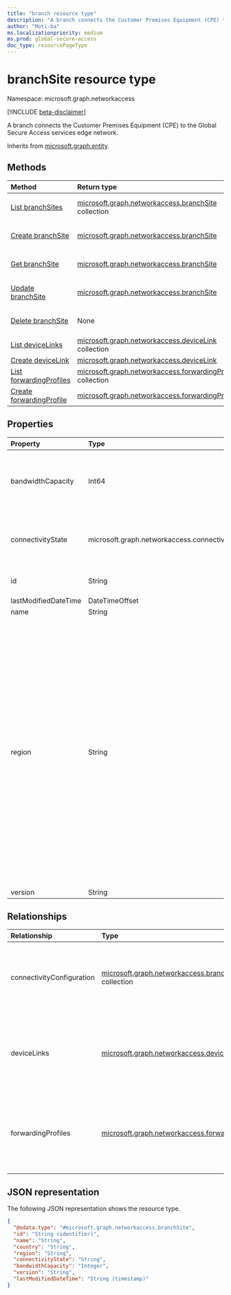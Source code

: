 ```yaml
---
title: "branch resource type"
description: "A branch connects the Customer Premises Equipment (CPE) to the Global Secure Access services edge network."
author: "Moti-ba"
ms.localizationpriority: medium
ms.prod: global-secure-access
doc_type: resourcePageType
---
```


# branchSite resource type

Namespace: microsoft.graph.networkaccess

[!INCLUDE [beta-disclaimer](../../includes/beta-disclaimer.md)]

A branch connects the Customer Premises Equipment (CPE) to the Global Secure Access services edge network.

Inherits from [microsoft.graph.entity](../resources/entity.md).

## Methods
|Method|Return type|Description|
|:---|:---|:---|
|[List branchSites](../api/networkaccess-connectivity-list-branches.md)|[microsoft.graph.networkaccess.branchSite](../resources/networkaccess-branchsite.md) collection|Get a list of the [microsoft.graph.networkaccess.branchSite](../resources/networkaccess-branchsite.md) objects and their properties.|
|[Create branchSite](../api/networkaccess-connectivity-post-branches.md)|[microsoft.graph.networkaccess.branchSite](../resources/networkaccess-branchsite.md)|Create a new [microsoft.graph.networkaccess.branchSite](../resources/networkaccess-branchsite.md) object.|
|[Get branchSite](../api/networkaccess-branchsite-get.md)|[microsoft.graph.networkaccess.branchSite](../resources/networkaccess-branchsite.md)|Read the properties and relationships of a [microsoft.graph.networkaccess.branchSite](../resources/networkaccess-branchsite.md) object.|
|[Update branchSite](../api/networkaccess-branchsite-update.md)|[microsoft.graph.networkaccess.branchSite](../resources/networkaccess-branchsite.md)|Update the properties of a [microsoft.graph.networkaccess.branchSite](../resources/networkaccess-branchsite.md) object.|
|[Delete branchSite](../api/networkaccess-branchsite-delete.md)|None|Delete a [microsoft.graph.networkaccess.branchSite](../resources/networkaccess-branchsite.md) object.|
|[List deviceLinks](../api/networkaccess-branchsite-list-devicelinks.md)|[microsoft.graph.networkaccess.deviceLink](../resources/networkaccess-devicelink.md) collection|Get the deviceLink resources from the deviceLinks navigation property.|
|[Create deviceLink](../api/networkaccess-branchsite-post-devicelinks.md)|[microsoft.graph.networkaccess.deviceLink](../resources/networkaccess-devicelink.md)|Create a new deviceLink object.|
|[List forwardingProfiles](../api/networkaccess-branchsite-list-forwardingprofiles.md)|[microsoft.graph.networkaccess.forwardingProfile](../resources/networkaccess-forwardingprofile.md) collection|Get the forwardingProfile resources linked to this branchSite.|
[Create forwardingProfile](../api/networkaccess-branchsite-post-forwardingprofiles.md)|[microsoft.graph.networkaccess.forwardingProfile](../resources/networkaccess-forwardingprofile.md)|Create a new forwardingProfile object.|

## Properties
|Property|Type|Description|
|:---|:---|:---|
|bandwidthCapacity|Int64|Determines the maximum allowed Mbps (megabits per second) bandwidth from a branch site. The possible values are:`250`,`500`,`750`,`1000`.|
|connectivityState|microsoft.graph.networkaccess.connectivityState|Determines the branch site status. The possible values are: `pending`, `connected`, `inactive`, `error`.|
|id|String|Identifier for the branch. Inherited from [microsoft.graph.entity](../resources/entity.md).|
|lastModifiedDateTime|DateTimeOffset|last modified time.|
|name|String|Name.|
|region|String|The branch site is created in the specified location. The possible value are `eastUS`, `eastUS2`, `westUS`, `westUS2`, `westUS3`, `centralUS`, `northCentralUS`, `southCentralUS`, `northEurope`, `westEurope`, `franceCentral`, `germanyWestCentral`, `switzerlandNorth`, `ukSouth`, `canadaEast`, `canadaCentral`, `southAfricaWest`, `southAfricaNorth`, `uaeNorth`, `australiaEast`, `westCentralUS`, `centralIndia`, `southEastAsia`, `swedenCentral`, `southIndia`, `australiaSouthEast`, `koreaCentral`, `polandCentral`, `brazilSouth`, `japanEast`, `japanWest`, `unknownFutureValue`.|
|version|String|The branch version.|

## Relationships
|Relationship|Type|Description|
|:---|:---|:---|
|connectivityConfiguration|[microsoft.graph.networkaccess.branchConnectivityConfiguration](../resources/networkaccess-branchconnectivityconfiguration.md) collection|Specifies the connectivity details of all device links associated with a branch.|
|deviceLinks|[microsoft.graph.networkaccess.deviceLink](../resources/networkaccess-devicelink.md) collection|Each unique CPE device associated with a branch is specified. Supports `$expand`.|
|forwardingProfiles|[microsoft.graph.networkaccess.forwardingProfile](../resources/networkaccess-forwardingprofile.md) collection|Each forwarding profile associated with a branch site is specified. Supports `$expand`.|

## JSON representation
The following JSON representation shows the resource type.
<!-- {
  "blockType": "resource",
  "keyProperty": "id",
  "@odata.type": "microsoft.graph.networkaccess.branchSite",
  "baseType": "microsoft.graph.entity",
  "openType": false
}
-->
``` json
{
  "@odata.type": "#microsoft.graph.networkaccess.branchSite",
  "id": "String (identifier)",
  "name": "String",
  "country": "String",
  "region": "String",
  "connectivityState": "String",
  "bandwidthCapacity": "Integer",
  "version": "String",
  "lastModifiedDateTime": "String (timestamp)"
}
```

